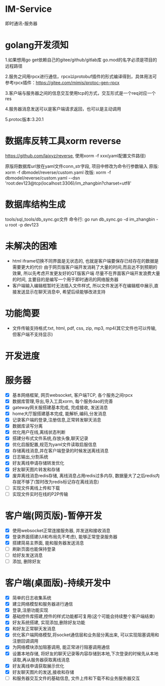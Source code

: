 # IM-Service

即时通讯-服务器

# golang开发须知

1.如果想用go get依赖自己的gitee/github/gitlab库
go.mod的名字必须是项目的远程路径

2.服务之间用rpcx进行通信，rpcx以protobuf插件的形式编译得到，具体用法可参考rpcx插件：https://gitee.com/mimis/protoc-gen-rpcx

3.客户端与服务器之间的信息交互使用tcp的方式，交互形式是一个req对应一个res

4.服务器消息发送可以是客户端请求返回，也可以是主动调用

5.protoc版本:3.20.1

# 数据库反转工具xorm reverse
https://github.com/laixyz/reverse, 使用xorm -f xxx(yaml配置文件路径)

原版将数据库url放在yaml文件conn_str字段, 项目中修改为命令行参数输入
原版: xorm -f dbmodel/reverse/custom.yaml
改版: xorm -f dbmodel/reverse/custom.yaml --dsn 'root:dev123@tcp(localhost:3306)/im_zhangbin?charset=utf8'

# 数据库结构生成
tools/sql_tools/db_sync.go文件
命令行: go run db_sync.go -d im_zhangbin -u root -p dev123

# 未解决的困难
* html iframe切换不同界面是无状态的, 也就是客户端要保存已经存在的数据是需要更大的代价
由于网页版客户端开发消耗了大量的时间,而且达不到预期的效果, 所以先考虑开发更友好的QT版客户端
尽量不在界面客户端开发浪费大量的时间, 主要目的是编写一个用于即时通讯的网络服务器
* 客户端输入编辑框暂时无法插入文件样式, 所以文件发送不在编辑框中展示,直接发送显示在聊天消息中, 希望后续能够改进支持


# 功能简要
* 文件传输支持格式:txt, html, pdf, css, zip, mp3, mp4(其它文件也可以传输, 但客户端不支持显示)

# 开发进度

# 服务器
- [x] 基本网络框架, 网页websocket, 客户端TCP, 各个服务之间rpcx
- [x] 数据库管理,导出,导入工具xorm, 每个服务dao的完善
- [x] gateway网关服搭建基本完成, 完成接收, 发送消息
- [x] home大厅服搭建基本完成, 能解析,编码,分发消息
- [x] 记录客户端的登录,注册信息,正常转发聊天消息
- [x] 数据库读写分离
- [x] 优化用户在线,离线状态判断
- [x] 搭建分布式文件系统,存放头像,聊天记录
- [x] 优化启服配置,规范为yaml文件读取启服信息
- [x] 存储离线消息,并在客户端登录的时候发送离线消息
- [x] 日志输出,分割系统
- [x] 好友离线申请存储转发优化
- [x] 好友聊天图片转发和存储
- [x] 废弃离线消息redis存储, 离线消息占用redis过多内存, 数据量大了之后redis内存就不够了(暂时改为redis标记存在离线消息)
- [ ] 实现文件离线上传和下载
- [ ] 实现文件实时在线的P2P传输

# 客户端(网页版)-暂停开发
- [x] 使用websocket正常连接服务器, 并发送和接收消息
- [x] 登录界面搭建(UI和布局先不考虑), 能够正常登录服务器
- [x] 搭建简易主界面, 能和服务器发送消息
- [ ] 刷新页面也能保持登录
- [ ] 给好友发送消息
- [ ] 添加, 删除好友

# 客户端(桌面版)-持续开发中
- [x] 简单的日志收集系统
- [x] 建立网络模型和服务器进行通信
- [x] 登录,注册功能实现
- [x] 基础控件库搭建,控件的样式功能都可复用(这个可能会持续整个客户端结束)
- [x] 好友系统搭建, 实现添加,删除好友功能
- [x] 和好友正常聊天发消息
- [x] 优化客户端网络模型,将socket通信层和业务层分离出来, 可以实现阻塞调用和注册回调调用
- [x] 为网络模块添加阻塞调用, 能正常进行阻塞调用通信
- [x] 设置本地存储, 将好友的聊天记录等内容存储到本地,下次登录的时候先从本地读取,再从服务器获取离线消息
- [x] 好友离线申请获取展示优化
- [x] 好友聊天图片的发送,接收和存储
- [ ] 和服务器交互文件的基础信息, 文件上传和下载不和业务服务器交互
